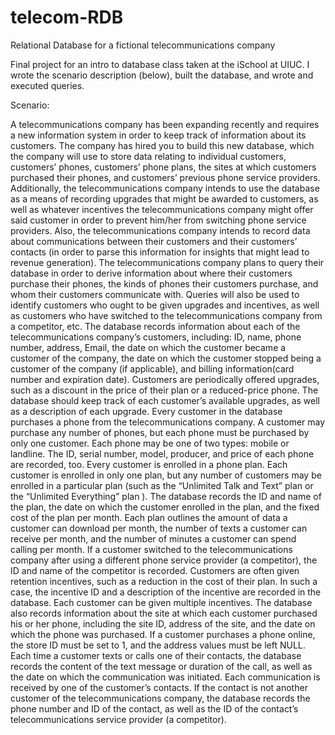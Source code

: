 # telecom-RDB
Relational Database for a fictional telecommunications company

Final project for an intro to database class taken at the iSchool at UIUC. I wrote the scenario description (below), built the database, and wrote and executed queries.

Scenario:

A telecommunications company has been expanding recently and requires a new information system in order to keep track of information about its customers. The company has hired you to build this new database, which the company will use to store data relating to individual customers, customers’ phones, customers’ phone plans, the sites at which customers purchased their phones, and customers’ previous phone service providers. Additionally, the telecommunications company intends to use the database as a means of recording upgrades that might be awarded to customers, as well as whatever incentives the telecommunications company might offer said customer in order to prevent him/her from switching phone service providers. Also, the telecommunications company intends to record data about communications between their customers and their customers’ contacts (in order to parse this information for insights that might lead to revenue generation). The telecommunications company plans to query their database in order to derive information about where their customers purchase their phones, the kinds of phones their customers purchase, and whom their customers communicate with. Queries will also be used to identify customers who ought to be given upgrades and incentives, as well as customers who have switched to the telecommunications company from a competitor, etc.
The database records information about each of the telecommunications company’s customers, including: ID, name, phone number, address, Email, the date on which the customer became a customer of the company, the date on which the customer stopped being a customer of the company (if applicable), and billing information(card number and expiration date). Customers are periodically offered upgrades, such as a discount in the price of their plan or a reduced-price phone. The database should keep track of each customer’s available upgrades, as well as a description of each upgrade.
Every customer in the database purchases a phone from the telecommunications company. A customer may purchase any number of phones, but each phone must be purchased by only one customer. Each phone may be one of two types: mobile or landline. The ID, serial number, model, producer, and price of each phone are recorded, too.
Every customer is enrolled in a phone plan. Each customer is enrolled in only one plan, but any number of customers may be enrolled in a particular plan (such as the “Unlimited Talk and Text” plan or the “Unlimited Everything” plan ). The database records the ID and name of the plan, the date on which the customer enrolled in the plan, and the fixed cost of the plan per month. Each plan outlines the amount of data a customer can download per month, the number of texts a customer can receive per month, and the number of minutes a customer can spend calling per month. If a customer switched to the telecommunications company after using a different phone service provider (a competitor), the ID and name of the competitor is recorded.
Customers are often given retention incentives, such as a reduction in the cost of their plan. In such a case, the incentive ID and a description of the incentive are recorded in the database. Each customer can be given multiple incentives.
The database also records information about the site at which each customer purchased his or her phone, including the site ID, address of the site, and the date on which the phone was purchased. If a customer purchases a phone online, the store ID must be set to 1, and the address values must be left NULL.
Each time a customer texts or calls one of their contacts, the database records the content of the text message or duration of the call, as well as the date on which the communication was initiated. Each communication is received by one of the customer’s contacts. If the contact is not another customer of the telecommunications company, the database records the phone number and ID of the contact, as well as the ID of the contact’s telecommunications service provider (a competitor).
